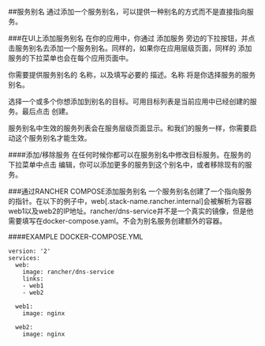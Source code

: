 ##服务别名
通过添加一个服务别名，可以提供一种别名的方式而不是直接指向服务。

###在UI上添加服务别名
在你的应用中，你通过 添加服务 旁边的下拉按钮，并点击服务别名去添加一个服务别名。同样的，如果你在应用层级页面，同样的 添加服务的下拉菜单也会在每个应用页面中。

你需要提供服务别名的 名称，以及填写必要的 描述。名称 将是你选择服务的服务别名。

选择一个或多个你想添加到别名的目标。可用目标列表是当前应用中已经创建的服务。最后点击 创建。

服务别名中生效的服务列表会在服务层级页面显示。和我们的服务一样，你需要启动这个服务别名才能生效。

####添加/移除服务
在任何时候你都可以在服务别名中修改目标服务。在服务的下拉菜单中点击 编辑，你可以添加更多的服务到这个别名中，或者移除现有的服务。

###通过RANCHER COMPOSE添加服务别名
一个服务别名创建了一个指向服务的指针。在以下的例子中，web[.stack-name.rancher.internal]会被解析为容器web1以及web2的IP地址。rancher/dns-service并不是一个真实的镜像，但是他需要填写在docker-compose.yaml。不会为别名服务创建额外的容器。

####EXAMPLE DOCKER-COMPOSE.YML
```
version: '2'
services:
  web:
    image: rancher/dns-service
    links:
    - web1
    - web2

  web1:
    image: nginx

  web2:
    image: nginx
```